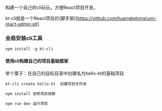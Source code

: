 构建一个自己的cli玩玩，方便React项目开发。

kt-cli就是一个React项目的(脚手架)[https://github.com/huangketong/umi-react-admin.git]

### 全局安装cli工具

```
npm install -g kt-cli

```

#### 使用cli构建自己的项目基础框架

举个栗子：在自己的目标目录中创建名为hello-kt的基础项目
```
kt-cli create hello-kt  创建项目文件夹

npm install 安转项目依赖

npm run dev 运行项目

```
